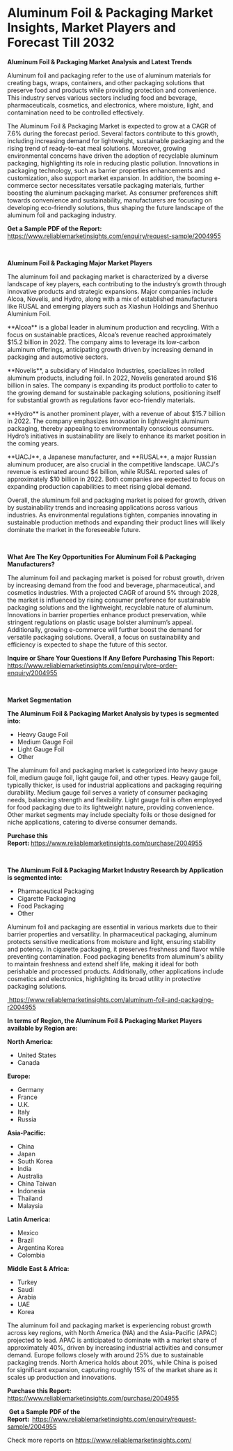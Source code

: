 <p><h1>Aluminum Foil & Packaging Market Insights, Market Players and Forecast Till 2032</h1></p><p><strong>Aluminum Foil & Packaging Market Analysis and Latest Trends</strong></p>
<p><p>Aluminum foil and packaging refer to the use of aluminum materials for creating bags, wraps, containers, and other packaging solutions that preserve food and products while providing protection and convenience. This industry serves various sectors including food and beverage, pharmaceuticals, cosmetics, and electronics, where moisture, light, and contamination need to be controlled effectively.</p><p>The Aluminum Foil & Packaging Market is expected to grow at a CAGR of 7.6% during the forecast period. Several factors contribute to this growth, including increasing demand for lightweight, sustainable packaging and the rising trend of ready-to-eat meal solutions. Moreover, growing environmental concerns have driven the adoption of recyclable aluminum packaging, highlighting its role in reducing plastic pollution. Innovations in packaging technology, such as barrier properties enhancements and customization, also support market expansion. In addition, the booming e-commerce sector necessitates versatile packaging materials, further boosting the aluminum packaging market. As consumer preferences shift towards convenience and sustainability, manufacturers are focusing on developing eco-friendly solutions, thus shaping the future landscape of the aluminum foil and packaging industry.</p></p>
<p><strong>Get a Sample PDF of the Report:&nbsp;</strong> <a href="https://www.reliablemarketinsights.com/enquiry/request-sample/2004955?utm_campaign=3036&utm_medium=2&utm_source=Github&utm_content=ia&utm_term=29032025&utm_id=aluminum-foil-packaging">https://www.reliablemarketinsights.com/enquiry/request-sample/2004955</a></p>
<p>&nbsp;</p>
<p><strong>Aluminum Foil & Packaging Major Market Players</strong></p>
<p><p>The aluminum foil and packaging market is characterized by a diverse landscape of key players, each contributing to the industry’s growth through innovative products and strategic expansions. Major companies include Alcoa, Novelis, and Hydro, along with a mix of established manufacturers like RUSAL and emerging players such as Xiashun Holdings and Shenhuo Aluminium Foil.</p><p>**Alcoa** is a global leader in aluminum production and recycling. With a focus on sustainable practices, Alcoa’s revenue reached approximately $15.2 billion in 2022. The company aims to leverage its low-carbon aluminum offerings, anticipating growth driven by increasing demand in packaging and automotive sectors.</p><p>**Novelis**, a subsidiary of Hindalco Industries, specializes in rolled aluminum products, including foil. In 2022, Novelis generated around $16 billion in sales. The company is expanding its product portfolio to cater to the growing demand for sustainable packaging solutions, positioning itself for substantial growth as regulations favor eco-friendly materials.</p><p>**Hydro** is another prominent player, with a revenue of about $15.7 billion in 2022. The company emphasizes innovation in lightweight aluminum packaging, thereby appealing to environmentally conscious consumers. Hydro’s initiatives in sustainability are likely to enhance its market position in the coming years.</p><p>**UACJ**, a Japanese manufacturer, and **RUSAL**, a major Russian aluminum producer, are also crucial in the competitive landscape. UACJ's revenue is estimated around $4 billion, while RUSAL reported sales of approximately $10 billion in 2022. Both companies are expected to focus on expanding production capabilities to meet rising global demand.</p><p>Overall, the aluminum foil and packaging market is poised for growth, driven by sustainability trends and increasing applications across various industries. As environmental regulations tighten, companies innovating in sustainable production methods and expanding their product lines will likely dominate the market in the foreseeable future.</p></p>
<p>&nbsp;</p>
<p><strong>What Are The Key Opportunities For Aluminum Foil & Packaging Manufacturers?</strong></p>
<p><p>The aluminum foil and packaging market is poised for robust growth, driven by increasing demand from the food and beverage, pharmaceutical, and cosmetics industries. With a projected CAGR of around 5% through 2028, the market is influenced by rising consumer preference for sustainable packaging solutions and the lightweight, recyclable nature of aluminum. Innovations in barrier properties enhance product preservation, while stringent regulations on plastic usage bolster aluminum’s appeal. Additionally, growing e-commerce will further boost the demand for versatile packaging solutions. Overall, a focus on sustainability and efficiency is expected to shape the future of this sector.</p></p>
<p><strong>Inquire or Share Your Questions If Any Before Purchasing This Report:</strong> <a href="https://www.reliablemarketinsights.com/enquiry/pre-order-enquiry/2004955?utm_campaign=3036&utm_medium=2&utm_source=Github&utm_content=ia&utm_term=29032025&utm_id=aluminum-foil-packaging">https://www.reliablemarketinsights.com/enquiry/pre-order-enquiry/2004955</a></p>
<p>&nbsp;</p>
<p><strong>Market Segmentation</strong></p>
<p><strong>The Aluminum Foil & Packaging Market Analysis by types is segmented into:</strong></p>
<p><ul><li>Heavy Gauge Foil</li><li>Medium Gauge Foil</li><li>Light Gauge Foil</li><li>Other</li></ul></p>
<p><p>The aluminum foil and packaging market is categorized into heavy gauge foil, medium gauge foil, light gauge foil, and other types. Heavy gauge foil, typically thicker, is used for industrial applications and packaging requiring durability. Medium gauge foil serves a variety of consumer packaging needs, balancing strength and flexibility. Light gauge foil is often employed for food packaging due to its lightweight nature, providing convenience. Other market segments may include specialty foils or those designed for niche applications, catering to diverse consumer demands.</p></p>
<p><strong>Purchase this Report:&nbsp;</strong><a href="https://www.reliablemarketinsights.com/purchase/2004955?utm_campaign=3036&utm_medium=2&utm_source=Github&utm_content=ia&utm_term=29032025&utm_id=aluminum-foil-packaging">https://www.reliablemarketinsights.com/purchase/2004955</a></p>
<p>&nbsp;</p>
<p><strong>The Aluminum Foil & Packaging Market Industry Research by Application is segmented into:</strong></p>
<p><ul><li>Pharmaceutical Packaging</li><li>Cigarette Packaging</li><li>Food Packaging</li><li>Other</li></ul></p>
<p><p>Aluminum foil and packaging are essential in various markets due to their barrier properties and versatility. In pharmaceutical packaging, aluminum protects sensitive medications from moisture and light, ensuring stability and potency. In cigarette packaging, it preserves freshness and flavor while preventing contamination. Food packaging benefits from aluminum's ability to maintain freshness and extend shelf life, making it ideal for both perishable and processed products. Additionally, other applications include cosmetics and electronics, highlighting its broad utility in protective packaging solutions.</p></p>
<p><a href="https://www.reliablemarketinsights.com/aluminum-foil-and-packaging-r2004955?utm_campaign=3036&utm_medium=2&utm_source=Github&utm_content=ia&utm_term=29032025&utm_id=aluminum-foil-packaging">&nbsp;https://www.reliablemarketinsights.com/aluminum-foil-and-packaging-r2004955</a></p>
<p><strong>In terms of Region, the Aluminum Foil & Packaging Market Players available by Region are:</strong></p>
<p>
    <p> <strong> North America: </strong>
        <ul>
            <li>United States</li>
            <li>Canada</li>
        </ul>
        </p> 
    <p> <strong> Europe: </strong>
        <ul>
            <li>Germany</li>
            <li>France</li>
            <li>U.K.</li>
            <li>Italy</li>
            <li>Russia</li>
        </ul>
        </p> 
    <p> <strong> Asia-Pacific: </strong>
        <ul>
            <li>China</li>
            <li>Japan</li>
            <li>South Korea</li>
            <li>India</li>
            <li>Australia</li>
            <li>China Taiwan</li>
            <li>Indonesia</li>
            <li>Thailand</li>
            <li>Malaysia</li>
        </ul>
        </p> 
    <p> <strong> Latin America: </strong>
        <ul>
            <li>Mexico</li>
            <li>Brazil</li>
            <li>Argentina Korea</li>
            <li>Colombia</li>
        </ul>
        </p> 
    <p> <strong> Middle East & Africa: </strong>
        <ul>
            <li>Turkey</li>
            <li>Saudi</li>
            <li>Arabia</li>
            <li>UAE</li>
            <li>Korea</li>
        </ul>
    </p>
    </p>
<p><p>The aluminum foil and packaging market is experiencing robust growth across key regions, with North America (NA) and the Asia-Pacific (APAC) projected to lead. APAC is anticipated to dominate with a market share of approximately 40%, driven by increasing industrial activities and consumer demand. Europe follows closely with around 25% due to sustainable packaging trends. North America holds about 20%, while China is poised for significant expansion, capturing roughly 15% of the market share as it scales up production and innovations.</p></p>
<p><strong>Purchase this Report: </strong><a href="https://www.reliablemarketinsights.com/purchase/2004955?utm_campaign=3036&utm_medium=2&utm_source=Github&utm_content=ia&utm_term=29032025&utm_id=aluminum-foil-packaging">https://www.reliablemarketinsights.com/purchase/2004955</a></p>
<p>&nbsp;<strong>Get a Sample PDF of the Report:&nbsp;&nbsp;</strong><a href="https://www.reliablemarketinsights.com/enquiry/request-sample/2004955?utm_campaign=3036&utm_medium=2&utm_source=Github&utm_content=ia&utm_term=29032025&utm_id=aluminum-foil-packaging">https://www.reliablemarketinsights.com/enquiry/request-sample/2004955</a></p>
<p><strong></strong></p>
<p>Check more reports on <a href="https://www.reliablemarketinsights.com/?utm_campaign=3036&utm_medium=2&utm_source=Github&utm_content=ia&utm_term=29032025&utm_id=aluminum-foil-packaging">https://www.reliablemarketinsights.com/</a></p>